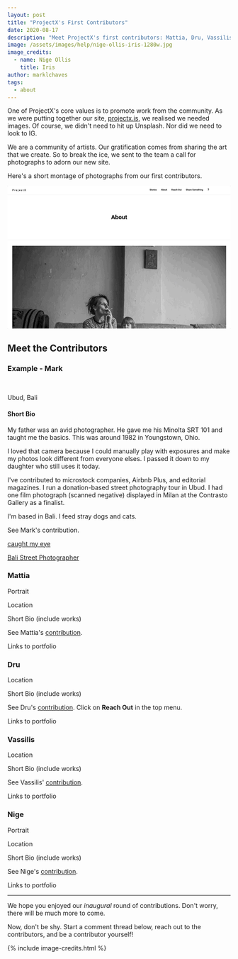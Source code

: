 ```yaml
---
layout: post
title: "ProjectX's First Contributors"
date: 2020-08-17
description: "Meet ProjectX's first contributors: Mattia, Dru, Vassilis, and Nige."
image: /assets/images/help/nige-ollis-iris-1280w.jpg
image_credits: 
  - name: Nige Ollis
    title: Iris
author: marklchaves
tags:
  - about
---
```


One of ProjectX's core values is to promote work from the community. As we were putting together our site, [projectx.is](https://projectx.is), we realised we needed images. Of course, we didn't need to hit up Unsplash. Nor did we need to look to IG.

We are a community of artists. Our gratification comes from sharing the art that we create. So to break the ice, we sent to the team a call for photographs to adorn our new site.

Here's a short montage of photographs from our first contributors. 

<img src="/assets/images/posts/projectx-feature-images-lo-op.gif" alt="" title=""/>

## Meet the Contributors

### Example - Mark

<img src="https://marklchaves.files.wordpress.com/2020/01/bhutan-paro-mark-self-portrait-down-bw-512w.jpg" alt="" title=""/>

Ubud, Bali

#### Short Bio

My father was an avid photographer. He gave me his Minolta SRT 101 and taught me the basics. This was around 1982 in Youngstown, Ohio.

I loved that camera because I could manually play with exposures and make my photos look different from everyone elses. I passed it down to my daughter who still uses it today.

I've contributed to microstock companies, Airbnb Plus, and editorial magazines. I run a donation-based street photography tour in Ubud. I had one film photograph (scanned negative) displayed in Milan at the Contrasto Gallery as a finalist.

I'm based in Bali. I feed stray dogs and cats.

See Mark's contribution.

[caught my eye](https://caughtmyeye.cc/)

[Bali Street Photographer](https://balistreetphotographer.com/)

### Mattia

Portrait

Location

Short Bio (include works)

See Mattia's [contribution](https://chosen-dunlin.cloudvent.net/about).

Links to portfolio

### Dru

Location

Short Bio (include works)

See Dru's [contribution](https://projectx.is/). Click on **Reach Out** in the top menu.

Links to portfolio

### Vassilis

Location

Short Bio (include works)

See Vassilis' [contribution](https://chosen-dunlin.cloudvent.net/style-guide).

Links to portfolio

### Nige

Portrait

Location

Short Bio (include works)

See Nige's [contribution](https://marklchaves.typeform.com/to/l94DJG).

Links to portfolio

---

We hope you enjoyed our _inaugural_ round of contributions. Don't worry, there will be much more to come.

Now, don't be shy. Start a comment thread below, reach out to the contributors, and be a contributor yourself!

{% include image-credits.html %}